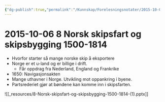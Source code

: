```yaml
---
{"dg-publish":true,"permalink":"/Kunnskap/Forelesningsnotater/2015-10-06 8 Norsk skipsfart og skipsbygging 1500-1814/","tags":["historie","hi110","forelesning"]}
---
```



# 2015-10-06 8 Norsk skipsfart og skipsbygging 1500-1814
* Hvorfor starter så mange norske skip å eksportere
* Norge er et u-land og er billige i drift.
	* Får oppdrag fra Nederland, England og Frankrike
* 1650: Navigasjonsakten
* Mange uthavner i Norge. Utvikling mot oppankring i byene.
* Partsrederiet gjør at bøndene kan komme inn i skipsfarten.

![[_resources/8-Norsk-skipsfart-og-skipsbygging-1500-1814-(1).pptx]]

